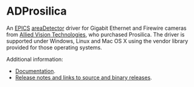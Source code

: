 ADProsilica
===========
An 
[EPICS](http://www.aps.anl.gov/epics/) 
[areaDetector](http://cars.uchicago.edu/software/epics/areaDetector.html) 
driver for Gigabit Ethernet and Firewire cameras from <a href="http://www.alliedvisiontech.com">
Allied Vision Technologies</a>, who purchased Prosilica. 
The driver is supported under Windows, Linux and Mac OS X using the 
vendor library provided for those operating systems.

Additional information:
* [Documentation](http://cars.uchicago.edu/software/epics/prosilicaDoc.html).
* [Release notes and links to source and binary releases](RELEASE.md).
